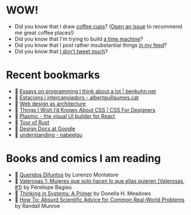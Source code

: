 # WOW!

- Did you know that I draw [coffee cups](https://papercups.mamuso.net/)? ([Open an issue](https://github.com/mamuso/papercups/issues) to recommend me great coffee places!)
- Did you know that I'm trying to build [a time machine](https://github.com/mamuso/fluxcapacitor)?
- Did you know that I post rather insubstantial things [in my feed](https://feed.mamuso.net/)?
- Did you know that [I don't tweet much](https://twitter.com/mamuso)?

# Recent bookmarks

- 👀 [Essays on programming I think about a lot | benkuhn.net](https://www.benkuhn.net/progessays/)
- 👀 [Estacions i intercanviadors - albertguillaumes.cat](http://estacions.albertguillaumes.cat/)
- 👀 [Web design as architecture](http://www--arc.com/)
- 👀 [Things I Wish I’d Known About CSS | CSS For Designers](https://cssfordesigners.com/articles/things-i-wish-id-known-about-css)
- 👀 [Plasmic - the visual UI builder for React](https://www.plasmic.app/)
- 👀 [Tour of Rust](https://tourofrust.com/)
- 👀 [Design Docs at Google](https://www.industrialempathy.com/posts/design-docs-at-google/)
- 👀 [understanding - nabeelqu](https://nabeelqu.co/understanding)


# Books and comics I am reading

- 📘 [Queridos Difuntos](https://www.goodreads.com/book/show/51654207) by Lorenzo Montatore
- 📘 [Valerosas 1: Mujeres que solo hacen lo que ellas quieren (Valerosas, #1)](https://www.goodreads.com/book/show/34994151) by Pénélope Bagieu
- 📘 [Thinking in Systems: A Primer](https://www.goodreads.com/book/show/18891716) by Donella H. Meadows
- 📘 [How To: Absurd Scientific Advice for Common Real-World Problems](https://www.goodreads.com/book/show/43851501) by Randall Munroe

